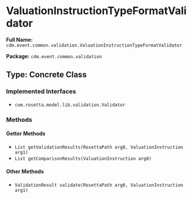 # ValuationInstructionTypeFormatValidator

**Full Name:** `cdm.event.common.validation.ValuationInstructionTypeFormatValidator`

**Package:** `cdm.event.common.validation`

## Type: Concrete Class

### Implemented Interfaces

- `com.rosetta.model.lib.validation.Validator`

### Methods

#### Getter Methods

- `List getValidationResults(RosettaPath arg0, ValuationInstruction arg1)`
- `List getComparisonResults(ValuationInstruction arg0)`

#### Other Methods

- `ValidationResult validate(RosettaPath arg0, ValuationInstruction arg1)`

